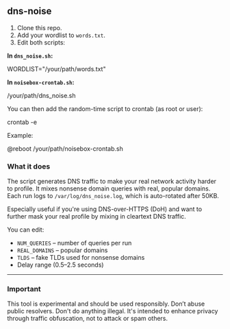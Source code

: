 ## dns-noise

1. Clone this repo.
2. Add your wordlist to `words.txt`.
3. Edit both scripts:

**In `dns_noise.sh`:**


WORDLIST="/your/path/words.txt"


**In `noisebox-crontab.sh`:**


/your/path/dns_noise.sh


You can then add the random-time script to crontab (as root or user):


crontab -e


Example:


@reboot /your/path/noisebox-crontab.sh




### What it does

The script generates DNS traffic to make your real network activity harder to profile. It mixes nonsense domain queries with real, popular domains. Each run logs to `/var/log/dns_noise.log`, which is auto-rotated after 50KB.

Especially useful if you're using DNS-over-HTTPS (DoH) and want to further mask your real profile by mixing in cleartext DNS traffic.

You can edit:

* `NUM_QUERIES` – number of queries per run
* `REAL_DOMAINS` – popular domains
* `TLDS` – fake TLDs used for nonsense domains
* Delay range (0.5–2.5 seconds)

---

### Important

This tool is experimental and should be used responsibly. Don’t abuse public resolvers. Don't do anything illegal. It's intended to enhance privacy through traffic obfuscation, not to attack or spam others.





